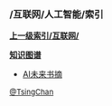 ### /互联网/人工智能/索引


**[上一级索引/互联网/](/互联网/)**

**[知识图谱](/互联网/人工智能/知识图谱/)**

- [AI未来书摘](/互联网/人工智能/AI未来书摘)


<font size=2 color='grey'> [@TsingChan](https://github.com/tsingchan) </font>

